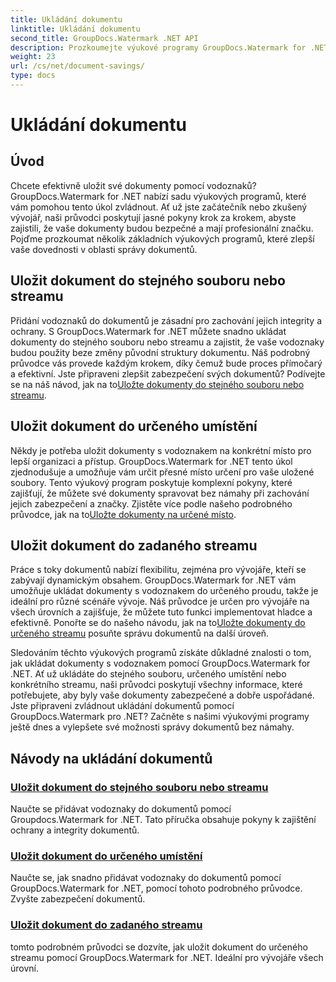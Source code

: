 ```yaml
---
title: Ukládání dokumentu
linktitle: Ukládání dokumentu
second_title: GroupDocs.Watermark .NET API
description: Prozkoumejte výukové programy GroupDocs.Watermark for .NET o ukládání dokumentů pomocí vodoznaků. Naučte se krok za krokem metody, jak zlepšit zabezpečení a správu dokumentů.
weight: 23
url: /cs/net/document-savings/
type: docs
---
```

# Ukládání dokumentu

## Úvod

Chcete efektivně uložit své dokumenty pomocí vodoznaků? GroupDocs.Watermark for .NET nabízí sadu výukových programů, které vám pomohou tento úkol zvládnout. Ať už jste začátečník nebo zkušený vývojář, naši průvodci poskytují jasné pokyny krok za krokem, abyste zajistili, že vaše dokumenty budou bezpečné a mají profesionální značku. Pojďme prozkoumat několik základních výukových programů, které zlepší vaše dovednosti v oblasti správy dokumentů.

## Uložit dokument do stejného souboru nebo streamu
 Přidání vodoznaků do dokumentů je zásadní pro zachování jejich integrity a ochrany. S GroupDocs.Watermark for .NET můžete snadno ukládat dokumenty do stejného souboru nebo streamu a zajistit, že vaše vodoznaky budou použity beze změny původní struktury dokumentu. Náš podrobný průvodce vás provede každým krokem, díky čemuž bude proces přímočarý a efektivní. Jste připraveni zlepšit zabezpečení svých dokumentů? Podívejte se na náš návod, jak na to[Uložte dokumenty do stejného souboru nebo streamu](./save-document-same-file-stream/).

## Uložit dokument do určeného umístění
Někdy je potřeba uložit dokumenty s vodoznakem na konkrétní místo pro lepší organizaci a přístup. GroupDocs.Watermark for .NET tento úkol zjednodušuje a umožňuje vám určit přesné místo určení pro vaše uložené soubory. Tento výukový program poskytuje komplexní pokyny, které zajišťují, že můžete své dokumenty spravovat bez námahy při zachování jejich zabezpečení a značky. Zjistěte více podle našeho podrobného průvodce, jak na to[Uložte dokumenty na určené místo](./save-document-specified-location/).

## Uložit dokument do zadaného streamu
 Práce s toky dokumentů nabízí flexibilitu, zejména pro vývojáře, kteří se zabývají dynamickým obsahem. GroupDocs.Watermark for .NET vám umožňuje ukládat dokumenty s vodoznakem do určeného proudu, takže je ideální pro různé scénáře vývoje. Náš průvodce je určen pro vývojáře na všech úrovních a zajišťuje, že můžete tuto funkci implementovat hladce a efektivně. Ponořte se do našeho návodu, jak na to[Uložte dokumenty do určeného streamu](./save-document-specified-stream/) posuňte správu dokumentů na další úroveň.

Sledováním těchto výukových programů získáte důkladné znalosti o tom, jak ukládat dokumenty s vodoznakem pomocí GroupDocs.Watermark for .NET. Ať už ukládáte do stejného souboru, určeného umístění nebo konkrétního streamu, naši průvodci poskytují všechny informace, které potřebujete, aby byly vaše dokumenty zabezpečené a dobře uspořádané. Jste připraveni zvládnout ukládání dokumentů pomocí GroupDocs.Watermark pro .NET? Začněte s našimi výukovými programy ještě dnes a vylepšete své možnosti správy dokumentů bez námahy.

## Návody na ukládání dokumentů
### [Uložit dokument do stejného souboru nebo streamu](./save-document-same-file-stream/)
Naučte se přidávat vodoznaky do dokumentů pomocí Groupdocs.Watermark for .NET. Tato příručka obsahuje pokyny k zajištění ochrany a integrity dokumentů.
### [Uložit dokument do určeného umístění](./save-document-specified-location/)
Naučte se, jak snadno přidávat vodoznaky do dokumentů pomocí GroupDocs.Watermark for .NET, pomocí tohoto podrobného průvodce. Zvyšte zabezpečení dokumentů.
### [Uložit dokument do zadaného streamu](./save-document-specified-stream/)
tomto podrobném průvodci se dozvíte, jak uložit dokument do určeného streamu pomocí GroupDocs.Watermark for .NET. Ideální pro vývojáře všech úrovní.
